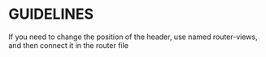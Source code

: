# GUIDELINES

If you need to change the position of the header, use named router-views, and then connect it in the router file